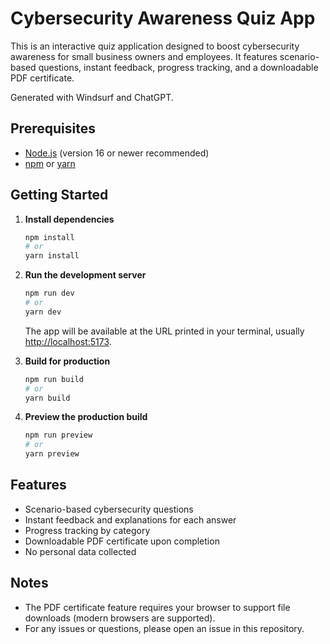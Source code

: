 # Cybersecurity Awareness Quiz App

This is an interactive quiz application designed to boost cybersecurity awareness for small business owners and employees. It features scenario-based questions, instant feedback, progress tracking, and a downloadable PDF certificate.

Generated with Windsurf and ChatGPT.

## Prerequisites
- [Node.js](https://nodejs.org/) (version 16 or newer recommended)
- [npm](https://www.npmjs.com/) or [yarn](https://yarnpkg.com/)

## Getting Started

1. **Install dependencies**
   ```bash
   npm install
   # or
   yarn install
   ```

2. **Run the development server**
   ```bash
   npm run dev
   # or
   yarn dev
   ```
   The app will be available at the URL printed in your terminal, usually [http://localhost:5173](http://localhost:5173).

3. **Build for production**
   ```bash
   npm run build
   # or
   yarn build
   ```

4. **Preview the production build**
   ```bash
   npm run preview
   # or
   yarn preview
   ```

## Features
- Scenario-based cybersecurity questions
- Instant feedback and explanations for each answer
- Progress tracking by category
- Downloadable PDF certificate upon completion
- No personal data collected

## Notes
- The PDF certificate feature requires your browser to support file downloads (modern browsers are supported).
- For any issues or questions, please open an issue in this repository.
